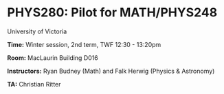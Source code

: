 # PHYS280: Pilot for MATH/PHYS248

University of Victoria

__Time:__ Winter session, 2nd term, TWF 12:30 - 13:20pm

__Room:__ MacLaurin Building D016

__Instructors:__ Ryan Budney (Math) and Falk Herwig (Physics & Astronomy) 

__TA:__ Christian Ritter